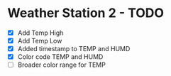 # Weather Station 2 - TODO
* [x] Add Temp High
* [x] Add Temp Low
* [x] Added timestamp to TEMP and HUMD
* [x] Color code TEMP and HUMD
* [ ] Broader color range for TEMP
